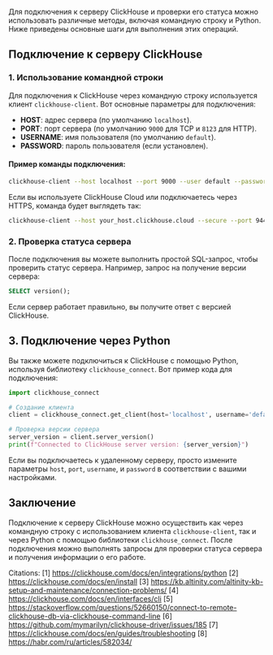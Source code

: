 Для подключения к серверу ClickHouse и проверки его статуса можно использовать различные методы, включая командную строку и Python. Ниже приведены основные шаги для выполнения этих операций.

## Подключение к серверу ClickHouse

### 1. Использование командной строки

Для подключения к ClickHouse через командную строку используется клиент `clickhouse-client`. Вот основные параметры для подключения:

- **HOST**: адрес сервера (по умолчанию `localhost`).
- **PORT**: порт сервера (по умолчанию `9000` для TCP и `8123` для HTTP).
- **USERNAME**: имя пользователя (по умолчанию `default`).
- **PASSWORD**: пароль пользователя (если установлен).

#### Пример команды подключения:

```bash
clickhouse-client --host localhost --port 9000 --user default --password
```

Если вы используете ClickHouse Cloud или подключаетесь через HTTPS, команда будет выглядеть так:

```bash
clickhouse-client --host your_host.clickhouse.cloud --secure --port 9440 --user your_user --password
```

### 2. Проверка статуса сервера

После подключения вы можете выполнить простой SQL-запрос, чтобы проверить статус сервера. Например, запрос на получение версии сервера:

```sql
SELECT version();
```

Если сервер работает правильно, вы получите ответ с версией ClickHouse.

## 3. Подключение через Python

Вы также можете подключиться к ClickHouse с помощью Python, используя библиотеку `clickhouse_connect`. Вот пример кода для подключения:

```python
import clickhouse_connect

# Создание клиента
client = clickhouse_connect.get_client(host='localhost', username='default', password='your_password')

# Проверка версии сервера
server_version = client.server_version()
print(f"Connected to ClickHouse server version: {server_version}")
```

Если вы подключаетесь к удаленному серверу, просто измените параметры `host`, `port`, `username`, и `password` в соответствии с вашими настройками.

## Заключение

Подключение к серверу ClickHouse можно осуществить как через командную строку с использованием клиента `clickhouse-client`, так и через Python с помощью библиотеки `clickhouse_connect`. После подключения можно выполнять запросы для проверки статуса сервера и получения информации о его работе.

Citations:
[1] https://clickhouse.com/docs/en/integrations/python
[2] https://clickhouse.com/docs/en/install
[3] https://kb.altinity.com/altinity-kb-setup-and-maintenance/connection-problems/
[4] https://clickhouse.com/docs/en/interfaces/cli
[5] https://stackoverflow.com/questions/52660150/connect-to-remote-clickhouse-db-via-clickhouse-command-line
[6] https://github.com/mymarilyn/clickhouse-driver/issues/185
[7] https://clickhouse.com/docs/en/guides/troubleshooting
[8] https://habr.com/ru/articles/582034/
